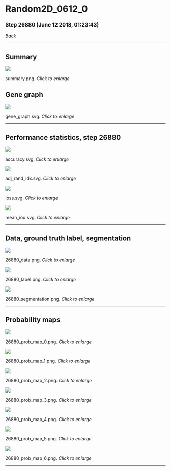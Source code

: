 # Random2D_0612_0

### Step 26880 (June 12 2018, 01:23:43)

[_Back_](..)

---

## Summary

<div class="images"><a href="media/summary.png"><img  src="media/summary.png" align="center"></a><p>summary.png. <i>Click to enlarge</i></p></div>

## Gene graph

<div class="images"><a href="media/gene_graph.svg"><img  src="media/gene_graph.svg" align="center"></a><p>gene_graph.svg. <i>Click to enlarge</i></p></div>

---

## Performance statistics, step 26880

<div class="images"><a href="media/accuracy.svg"><img class="mini" src="media/accuracy.svg" align="center"></a><p>accuracy.svg. <i>Click to enlarge</i></p></div>
<div class="images"><a href="media/adj_rand_idx.svg"><img class="mini" src="media/adj_rand_idx.svg" align="center"></a><p>adj_rand_idx.svg. <i>Click to enlarge</i></p></div>
<div class="images"><a href="media/loss.svg"><img class="mini" src="media/loss.svg" align="center"></a><p>loss.svg. <i>Click to enlarge</i></p></div>
<div class="images"><a href="media/mean_iou.svg"><img class="mini" src="media/mean_iou.svg" align="center"></a><p>mean_iou.svg. <i>Click to enlarge</i></p></div>

---

## Data, ground truth label, segmentation

<div class="images"><a href="media/26880_data.png"><img class="mini" src="media/26880_data.png" align="center"></a><p>26880_data.png. <i>Click to enlarge</i></p></div>
<div class="images"><a href="media/26880_label.png"><img class="mini" src="media/26880_label.png" align="center"></a><p>26880_label.png. <i>Click to enlarge</i></p></div>
<div class="images"><a href="media/26880_segmentation.png"><img class="mini" src="media/26880_segmentation.png" align="center"></a><p>26880_segmentation.png. <i>Click to enlarge</i></p></div>

---

## Probability maps

<div class="images"><a href="media/26880_prob_map_0.png"><img class="mini" src="media/26880_prob_map_0.png" align="center"></a><p>26880_prob_map_0.png. <i>Click to enlarge</i></p></div>
<div class="images"><a href="media/26880_prob_map_1.png"><img class="mini" src="media/26880_prob_map_1.png" align="center"></a><p>26880_prob_map_1.png. <i>Click to enlarge</i></p></div>
<div class="images"><a href="media/26880_prob_map_2.png"><img class="mini" src="media/26880_prob_map_2.png" align="center"></a><p>26880_prob_map_2.png. <i>Click to enlarge</i></p></div>
<div class="images"><a href="media/26880_prob_map_3.png"><img class="mini" src="media/26880_prob_map_3.png" align="center"></a><p>26880_prob_map_3.png. <i>Click to enlarge</i></p></div>
<div class="images"><a href="media/26880_prob_map_4.png"><img class="mini" src="media/26880_prob_map_4.png" align="center"></a><p>26880_prob_map_4.png. <i>Click to enlarge</i></p></div>
<div class="images"><a href="media/26880_prob_map_5.png"><img class="mini" src="media/26880_prob_map_5.png" align="center"></a><p>26880_prob_map_5.png. <i>Click to enlarge</i></p></div>
<div class="images"><a href="media/26880_prob_map_6.png"><img class="mini" src="media/26880_prob_map_6.png" align="center"></a><p>26880_prob_map_6.png. <i>Click to enlarge</i></p></div>

---


